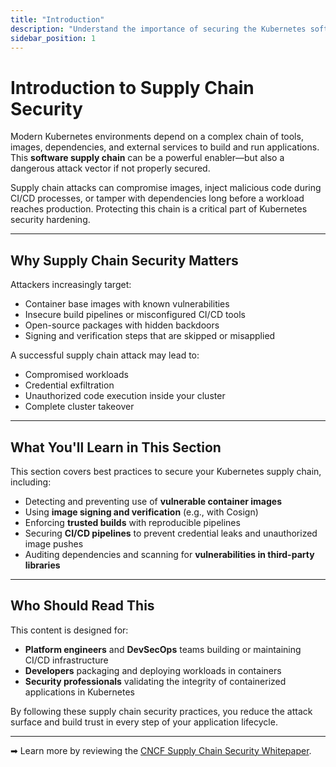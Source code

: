 ```yaml
---
title: "Introduction"
description: "Understand the importance of securing the Kubernetes software supply chain and protecting your workloads from build-time and delivery-time threats."
sidebar_position: 1
---
```


# Introduction to Supply Chain Security

Modern Kubernetes environments depend on a complex chain of tools, images, dependencies, and external services to build and run applications. This **software supply chain** can be a powerful enabler—but also a dangerous attack vector if not properly secured.

Supply chain attacks can compromise images, inject malicious code during CI/CD processes, or tamper with dependencies long before a workload reaches production. Protecting this chain is a critical part of Kubernetes security hardening.

---

## Why Supply Chain Security Matters

Attackers increasingly target:

- Container base images with known vulnerabilities
- Insecure build pipelines or misconfigured CI/CD tools
- Open-source packages with hidden backdoors
- Signing and verification steps that are skipped or misapplied

A successful supply chain attack may lead to:

- Compromised workloads
- Credential exfiltration
- Unauthorized code execution inside your cluster
- Complete cluster takeover

---

## What You'll Learn in This Section

This section covers best practices to secure your Kubernetes supply chain, including:

- Detecting and preventing use of **vulnerable container images**
- Using **image signing and verification** (e.g., with Cosign)
- Enforcing **trusted builds** with reproducible pipelines
- Securing **CI/CD pipelines** to prevent credential leaks and unauthorized image pushes
- Auditing dependencies and scanning for **vulnerabilities in third-party libraries**

---

## Who Should Read This

This content is designed for:

- **Platform engineers** and **DevSecOps** teams building or maintaining CI/CD infrastructure
- **Developers** packaging and deploying workloads in containers
- **Security professionals** validating the integrity of containerized applications in Kubernetes

By following these supply chain security practices, you reduce the attack surface and build trust in every step of your application lifecycle.

---

➡ Learn more by reviewing the [CNCF Supply Chain Security Whitepaper](https://www.cncf.io/blog/2021/08/05/cloud-native-security-whitepaper-supply-chain-security/).
